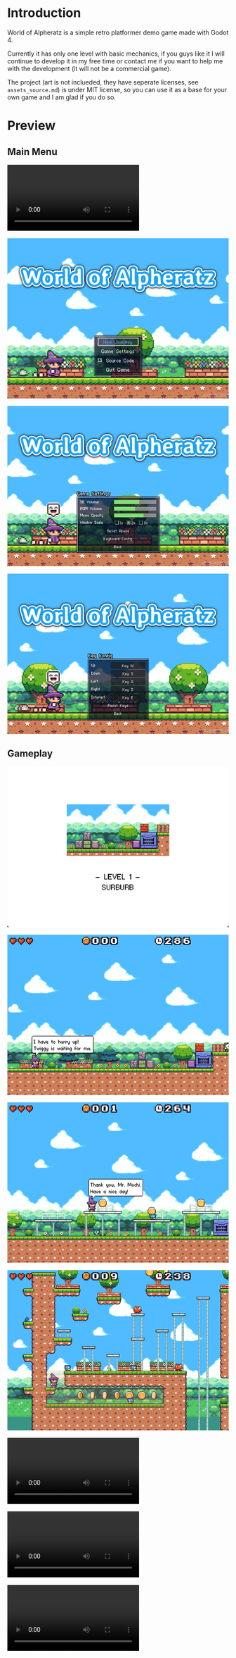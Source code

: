 # Introduction

World of Alpheratz is a simple retro platformer demo game made with Godot 4.

Currently it has only one level with basic mechanics, if you guys like it I will continue to develop it in my free time or contact me if you want to help me with the development (it will not be a commercial game).

The project (art is not inclueded, they have seperate licenses, see `assets_source.md`) is under MIT license, so you can use it as a base for your own game and I am glad if you do so.

# Preview

## Main Menu

![](docs/main_menu.mp4)

![](docs/main_menu.png)

![](docs/config.png)

![](docs/keys.png)

## Gameplay

![](docs/level1.png)

![](docs/chat.png)

![](docs/adventure1.png)

![](docs/adventure2.png)

![](docs/npc_chat.mp4)

![](docs/mobs.mp4)

![](docs/secret_areas.mp4)
